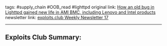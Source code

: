 tags: #supply_chain #OOB_read #lighttpd
original link:  [How an old bug in Lighttpd gained new life in AMI BMC, including Lenovo and Intel products](https://www.binarly.io/blog/lighttpd-gains-new-life?ref=blog.exploits.club)
newsletter link:   [exploits.club Weekly Newsletter 17](https://blog.exploits.club/exploits-club-weekly-newsletter-17/)

---
## Exploits Club Summary:
> 